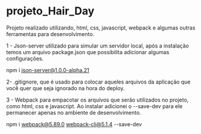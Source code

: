 # projeto_Hair_Day
 Projeto realizado utilizando, html, css, javascript, webpack e algumas outras ferramentas para desenvolvimento.

 1 - Json-server utilizado para simular um servidor local, após a instalação temos um arquivo package.json que possibilita adicionar algumas configurações.

 npm i json-server@1.0.0-alpha.21

 2- .gitignore, que é usado para colocar aqueles arquivos da aplicação que você quer que seja ignorado na hora do deploy.

 3 - Webpack para empacotar os arquivos que serão utilizados no projeto, como html, css e javascript. Ao instalar adicionei o --save-dev para ele permanecer apenas no ambiente de desenvolvimento.

 npm i webpack@5.89.0 webpack-cli@5.1.4 --save-dev

 
